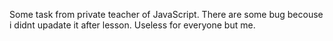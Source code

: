 Some task from private teacher of JavaScript. There are some bug becouse i didnt upadate it after lesson. Useless for everyone but me. 
